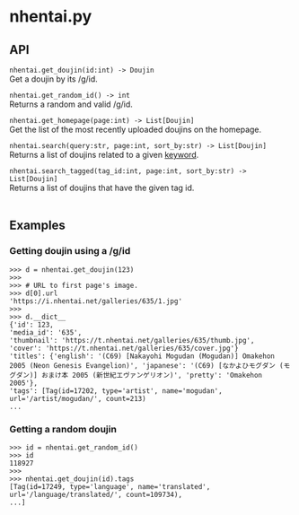 # nhentai.py

## API

`nhentai.get_doujin(id:int) -> Doujin`
<br>
Get a doujin by its /g/id.
<br>

`nhentai.get_random_id() -> int`
<br>
Returns a random and valid /g/id.
<br>

`nhentai.get_homepage(page:int) -> List[Doujin]`
<br>
Get the list of the most recently uploaded doujins on the homepage.
<br>

`nhentai.search(query:str, page:int, sort_by:str) -> List[Doujin]` <br>
Returns a list of doujins related to a given [keyword](https://nhentai.net/info/).

`nhentai.search_tagged(tag_id:int, page:int, sort_by:str) -> List[Doujin]`<br>
Returns a list of doujins that have the given tag id.
<br>
<br>


## Examples
### Getting doujin using a /g/id
```
>>> d = nhentai.get_doujin(123)
>>>
>>> # URL to first page's image.
>>> d[0].url 
'https://i.nhentai.net/galleries/635/1.jpg'
>>>
>>> d.__dict__
{'id': 123, 
'media_id': '635',
'thumbnail': 'https://t.nhentai.net/galleries/635/thumb.jpg',
'cover': 'https://t.nhentai.net/galleries/635/cover.jpg'}
'titles': {'english': '(C69) [Nakayohi Mogudan (Mogudan)] Omakehon 2005 (Neon Genesis Evangelion)', 'japanese': '(C69) [なかよひモグダン (モグダン)] おまけ本 2005 (新世紀エヴァンゲリオン)', 'pretty': 'Omakehon 2005'},
'tags': [Tag(id=17202, type='artist', name='mogudan', url='/artist/mogudan/', count=213)
...
```
### Getting a random doujin
```
>>> id = nhentai.get_random_id()
>>> id
118927
>>>
>>> nhentai.get_doujin(id).tags
[Tag(id=17249, type='language', name='translated', url='/language/translated/', count=109734), 
...]
```
